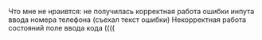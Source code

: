 Что мне не нраивтся:
не получилась корректная работа ошибки инпута ввода номера телефона (съехал текст ошибки)
Некорректная работа состояний поле ввода кода ((((

